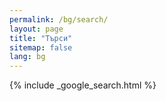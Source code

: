 ```yaml
---
permalink: /bg/search/
layout: page
title: "Търси"
sitemap: false
lang: bg
---
```


{% include _google_search.html %}
